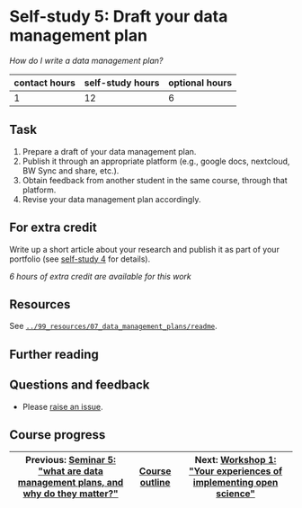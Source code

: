# Self-study 5: Draft your data management plan
_*How do I write a data management plan?*_

| contact hours | self-study hours | optional hours |
|---|---|---|
| 1 | 12 | 6 |

## Task
1. Prepare a draft of your data management plan.
2. Publish it through an appropriate platform (e.g., google docs, nextcloud, BW Sync and share, etc.).
3. Obtain feedback from another student in the same course, through that platform.
4. Revise your data management plan accordingly.

## For extra credit
Write up a short article about your research and publish it as part of your portfolio (see [self-study 4](../08_selfstudy4/readme.md) for details).

_6 hours of extra credit are available for this work_

## Resources
See [`../99_resources/07_data_management_plans/readme`](../99_resources/07_data_management_plans/readme).

## Further reading

## Questions and feedback
- Please [raise an issue](../../../issues).

## Course progress
| Previous: [Seminar 5: "what are data management plans, and why do they matter?"](../10_seminar5/readme.md) | [Course outline](../readme.md#course-outline) | Next: [Workshop 1: "Your experiences of implementing open science"](../12_workshop1/readme.md) |
|---|---|---|
